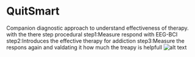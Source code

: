 # QuitSmart

Companion diagnostic approach to understand effectiveness of therapy.
with the there step procedural
    step1:Measure respond with EEG-BCI 
    step2:Introduces the effective therapy for addiction
    step3:Measure the respons again and valdating it how much the treapy is helpfull
![alt text]("re.png")



